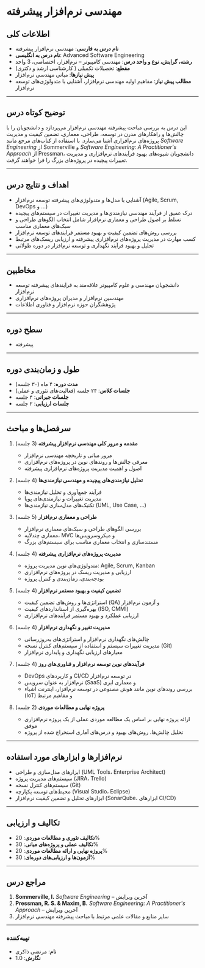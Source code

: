 # مهندسی نرم‌افزار پیشرفته

## اطلاعات کلی
- **نام درس به فارسی**: مهندسی نرم‌افزار پیشرفته  
- **نام درس به انگلیسی**: Advanced Software Engineering  
- **رشته، گرایش، نوع و واحد درس**: مهندسی کامپیوتر – نرم‌افزار، اختصاصی، 3 واحد  
- **مقطع**: تحصیلات تکمیلی ( کارشناسی ارشد و دکتری)  
- **پیش نیازها**: مبانی مهندسی نرم‌افزار  
- **مطالب پیش نیاز**: مفاهیم اولیه مهندسی نرم‌افزار، آشنایی با متدولوژی‌های توسعه نرم‌افزار


---

## توضیح کوتاه درس
این درس به بررسی مباحث پیشرفته مهندسی نرم‌افزار می‌پردازد و دانشجویان را با چالش‌ها و راهکارهای مدرن در توسعه، طراحی، معماری، تضمین کیفیت و مدیریت پروژه‌های نرم‌افزاری آشنا می‌سازد. با استفاده از کتاب‌های مرجع مانند *Software Engineering* از Sommerville و *Software Engineering: A Practitioner's Approach* از Pressman، دانشجویان شیوه‌های بهبود فرآیند‌های نرم‌افزاری و مدیریت تغییرات پیچیده در پروژه‌های بزرگ را فرا خواهند گرفت.

---

## اهداف و نتایج درس
- آشنایی با مدل‌ها و متدولوژی‌های پیشرفته توسعه نرم‌افزار (Agile, Scrum, DevOps و ...)  
- درک عمیق از فرآیند مهندسی نیازمندی‌ها و مدیریت تغییرات در سیستم‌های پیچیده  
- تسلط بر اصول طراحی و معماری نرم‌افزار شامل انتخاب الگوهای طراحی و سبک‌های معماری مناسب  
- بررسی روش‌های تضمین کیفیت و بهبود مستمر فرایندهای توسعه نرم‌افزار  
- کسب مهارت در مدیریت پروژه‌های نرم‌افزاری پیشرفته و ارزیابی ریسک‌های مرتبط  
- تحلیل و بهبود فرآیند نگهداری و توسعه نرم‌افزار در دوره طولانی

---

## مخاطبین
- دانشجویان مهندسی و علوم کامپیوتر علاقه‌مند به فرایندهای پیشرفته توسعه نرم‌افزار  
- مهندسین نرم‌افزار و مدیران پروژه‌های نرم‌افزاری  
- پژوهشگران حوزه نرم‌افزار و فناوری اطلاعات

---


## سطح دوره
- پیشرفته

---


## طول و زمان‌بندی دوره

- **مدت دوره**: ۴ ماه (۳۰ جلسه)  
- **جلسات کلاس**: ۲۴ جلسه (فعالیت‌های تئوری و عملی)  
- **جلسات جبرانی**: ۴ جلسه  
- **جلسات ارزیابی**: ۲ جلسه

 

---

## سرفصل‌ها و مباحث

1. **مقدمه و مرور کلی مهندسی نرم‌افزار پیشرفته** (3 جلسه)  

   - مرور مبانی و تاریخچه مهندسی نرم‌افزار  
   - معرفی چالش‌ها و روندهای نوین در پروژه‌های نرم‌افزاری  
   - اصول و اهمیت مدیریت پروژه‌های نرم‌افزاری پیشرفته


2. **تحلیل نیازمندی‌های پیچیده و مهندسی نیازمندی‌ها** (4 جلسه)  

   - فرآیند جمع‌آوری و تحلیل نیازمندی‌ها  
   - مدیریت تغییرات و نیازمندی‌های پویا  
   - تکنیک‌های مدل‌سازی نیازمندی‌ها (UML, Use Case, ...)  


3. **طراحی و معماری نرم‌افزار** (5 جلسه)  

   - بررسی الگوهای طراحی و سبک‌های معماری نرم‌افزار  
   - معماری چندلایه، MVC و میکروسرویس‌ها  
   - مستندسازی و انتخاب معماری مناسب برای سیستم‌های بزرگ


4. **مدیریت پروژه‌های نرم‌افزاری پیشرفته** (4 جلسه)  

   - متدولوژی‌های نوین مدیریت پروژه: Agile, Scrum, Kanban  
   - ارزیابی و مدیریت ریسک در پروژه‌های نرم‌افزاری  
   - بودجه‌بندی، زمان‌بندی و کنترل پروژه


5. **تضمین کیفیت و بهبود مستمر نرم‌افزار** (4 جلسه)  

   - استراتژی‌ها و روش‌های تضمین کیفیت (QA) و آزمون نرم‌افزار  
   - بهره‌گیری از استانداردهای کیفیت (ISO, CMMI)  
   - ارزیابی عملکرد و بهبود مستمر فرآیندهای نرم‌افزاری


6. **مدیریت تغییر و نگهداری نرم‌افزار** (4 جلسه)  

   - چالش‌های نگهداری نرم‌افزار و استراتژی‌های به‌روزرسانی  
   - مدیریت تغییرات سیستم و استفاده از سیستم‌های کنترل نسخه (Git)  
   - معیارهای ارزیابی نگهداری و پایداری نرم‌افزار


7. **فرآیندهای نوین توسعه نرم‌افزار و فناوری‌های روز** (4 جلسه)  

   - DevOps و کاربردهای CI/CD در توسعه نرم‌افزار  
   - نرم‌افزار به عنوان سرویس (SaaS) و معماری ابری  
   - بررسی روندهای نوین مانند هوش مصنوعی در توسعه نرم‌افزار، اینترنت اشیاء (IoT) و مفاهیم مرتبط


8. **پروژه نهایی و مطالعات موردی** (2 جلسه)  

   - ارائه پروژه نهایی بر اساس یک مطالعه موردی عملی از یک پروژه نرم‌افزاری موفق  
   - تحلیل چالش‌ها، روش‌های بهبود و درس‌های آماری استخراج شده از پروژه


---



## نرم‌افزارها و ابزارهای مورد استفاده
- ابزارهای مدل‌سازی و طراحی (UML Tools، Enterprise Architect)  
- سیستم‌های مدیریت پروژه (JIRA، Trello)  
- سیستم‌های کنترل نسخه (Git)  
- محیط‌های توسعه یکپارچه (Visual Studio، Eclipse)  
- ابزارهای تحلیل و تضمین کیفیت نرم‌افزار (SonarQube، ابزارهای CI/CD)

---

## تکالیف و ارزیابی
- **تکالیف تئوری و مطالعات موردی**: 20%  
- **تکالیف عملی و پروژه‌های میانی**: 30%  
- **پروژه نهایی و ارائه مطالعات موردی**: 20%  
- **آزمون‌ها و ارزیابی‌های دوره‌ای**: 30%

---

## مراجع درس
1. **Sommerville, I.** *Software Engineering* – آخرین ویرایش  
2. **Pressman, R. S. & Maxim, B.** *Software Engineering: A Practitioner's Approach* – آخرین ویرایش  
3. سایر منابع و مقالات علمی مرتبط با مباحث پیشرفته مهندسی نرم‌افزار

---

### تهیه‌کننده
- **نام**: مرتضی ذاکری  
- **نگارش**: 1.0

